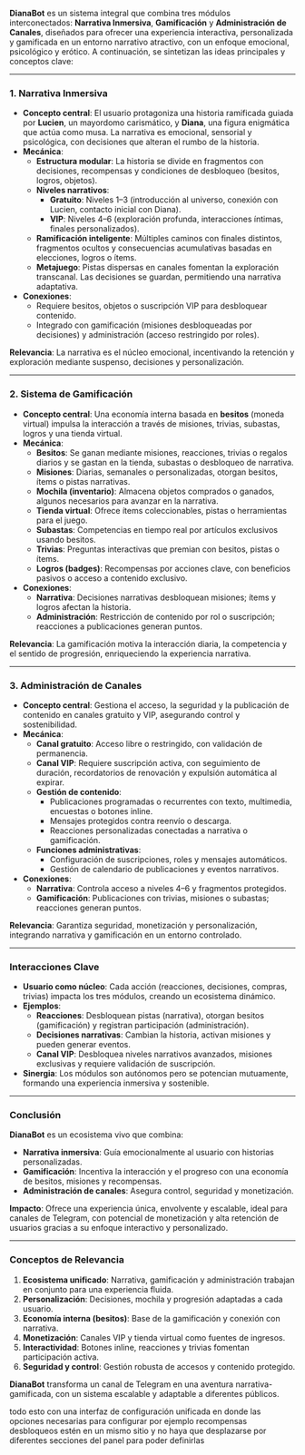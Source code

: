 
**DianaBot** es un sistema integral que combina tres módulos interconectados: **Narrativa Inmersiva**, **Gamificación** y **Administración de Canales**, diseñados para ofrecer una experiencia interactiva, personalizada y gamificada en un entorno narrativo atractivo, con un enfoque emocional, psicológico y erótico. A continuación, se sintetizan las ideas principales y conceptos clave:

---

### **1. Narrativa Inmersiva**
- **Concepto central**: El usuario protagoniza una historia ramificada guiada por **Lucien**, un mayordomo carismático, y **Diana**, una figura enigmática que actúa como musa. La narrativa es emocional, sensorial y psicológica, con decisiones que alteran el rumbo de la historia.
- **Mecánica**:
  - **Estructura modular**: La historia se divide en fragmentos con decisiones, recompensas y condiciones de desbloqueo (besitos, logros, objetos).
  - **Niveles narrativos**:
    - **Gratuito**: Niveles 1–3 (introducción al universo, conexión con Lucien, contacto inicial con Diana).
    - **VIP**: Niveles 4–6 (exploración profunda, interacciones íntimas, finales personalizados).
  - **Ramificación inteligente**: Múltiples caminos con finales distintos, fragmentos ocultos y consecuencias acumulativas basadas en elecciones, logros o ítems.
  - **Metajuego**: Pistas dispersas en canales fomentan la exploración transcanal. Las decisiones se guardan, permitiendo una narrativa adaptativa.
- **Conexiones**:
  - Requiere besitos, objetos o suscripción VIP para desbloquear contenido.
  - Integrado con gamificación (misiones desbloqueadas por decisiones) y administración (acceso restringido por roles).

**Relevancia**: La narrativa es el núcleo emocional, incentivando la retención y exploración mediante suspenso, decisiones y personalización.

---

### **2. Sistema de Gamificación**
- **Concepto central**: Una economía interna basada en **besitos** (moneda virtual) impulsa la interacción a través de misiones, trivias, subastas, logros y una tienda virtual.
- **Mecánica**:
  - **Besitos**: Se ganan mediante misiones, reacciones, trivias o regalos diarios y se gastan en la tienda, subastas o desbloqueo de narrativa.
  - **Misiones**: Diarias, semanales o personalizadas, otorgan besitos, ítems o pistas narrativas.
  - **Mochila (inventario)**: Almacena objetos comprados o ganados, algunos necesarios para avanzar en la narrativa.
  - **Tienda virtual**: Ofrece ítems coleccionables, pistas o herramientas para el juego.
  - **Subastas**: Competencias en tiempo real por artículos exclusivos usando besitos.
  - **Trivias**: Preguntas interactivas que premian con besitos, pistas o ítems.
  - **Logros (badges)**: Recompensas por acciones clave, con beneficios pasivos o acceso a contenido exclusivo.
- **Conexiones**:
  - **Narrativa**: Decisiones narrativas desbloquean misiones; ítems y logros afectan la historia.
  - **Administración**: Restricción de contenido por rol o suscripción; reacciones a publicaciones generan puntos.

**Relevancia**: La gamificación motiva la interacción diaria, la competencia y el sentido de progresión, enriqueciendo la experiencia narrativa.

---

### **3. Administración de Canales**
- **Concepto central**: Gestiona el acceso, la seguridad y la publicación de contenido en canales gratuito y VIP, asegurando control y sostenibilidad.
- **Mecánica**:
  - **Canal gratuito**: Acceso libre o restringido, con validación de permanencia.
  - **Canal VIP**: Requiere suscripción activa, con seguimiento de duración, recordatorios de renovación y expulsión automática al expirar.
  - **Gestión de contenido**:
    - Publicaciones programadas o recurrentes con texto, multimedia, encuestas o botones inline.
    - Mensajes protegidos contra reenvío o descarga.
    - Reacciones personalizadas conectadas a narrativa o gamificación.
  - **Funciones administrativas**:
    - Configuración de suscripciones, roles y mensajes automáticos.
    - Gestión de calendario de publicaciones y eventos narrativos.
- **Conexiones**:
  - **Narrativa**: Controla acceso a niveles 4–6 y fragmentos protegidos.
  - **Gamificación**: Publicaciones con trivias, misiones o subastas; reacciones generan puntos.

**Relevancia**: Garantiza seguridad, monetización y personalización, integrando narrativa y gamificación en un entorno controlado.

---

### **Interacciones Clave**
- **Usuario como núcleo**: Cada acción (reacciones, decisiones, compras, trivias) impacta los tres módulos, creando un ecosistema dinámico.
- **Ejemplos**:
  - **Reacciones**: Desbloquean pistas (narrativa), otorgan besitos (gamificación) y registran participación (administración).
  - **Decisiones narrativas**: Cambian la historia, activan misiones y pueden generar eventos.
  - **Canal VIP**: Desbloquea niveles narrativos avanzados, misiones exclusivas y requiere validación de suscripción.
- **Sinergia**: Los módulos son autónomos pero se potencian mutuamente, formando una experiencia inmersiva y sostenible.

---

### **Conclusión**
**DianaBot** es un ecosistema vivo que combina:
- **Narrativa inmersiva**: Guía emocionalmente al usuario con historias personalizadas.
- **Gamificación**: Incentiva la interacción y el progreso con una economía de besitos, misiones y recompensas.
- **Administración de canales**: Asegura control, seguridad y monetización.

**Impacto**: Ofrece una experiencia única, envolvente y escalable, ideal para canales de Telegram, con potencial de monetización y alta retención de usuarios gracias a su enfoque interactivo y personalizado.

---

### **Conceptos de Relevancia**
1. **Ecosistema unificado**: Narrativa, gamificación y administración trabajan en conjunto para una experiencia fluida.
2. **Personalización**: Decisiones, mochila y progresión adaptadas a cada usuario.
3. **Economía interna (besitos)**: Base de la gamificación y conexión con narrativa.
4. **Monetización**: Canales VIP y tienda virtual como fuentes de ingresos.
5. **Interactividad**: Botones inline, reacciones y trivias fomentan participación activa.
6. **Seguridad y control**: Gestión robusta de accesos y contenido protegido.

**DianaBot** transforma un canal de Telegram en una aventura narrativa-gamificada, con un sistema escalable y adaptable a diferentes públicos.

todo esto con una interfaz de configuración unificada en donde las opciones necesarias para configurar por ejemplo recompensas desbloqueos estén en un mismo sitio y no haya que desplazarse por diferentes secciones del panel para poder definirlas
